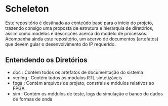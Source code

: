 Scheleton
======
Este repositório é destinado ao conteúdo base para o inicio do projeto, trazendo consigo uma proposta de estrutura e hierarquia de diretórios, assim como modelos e descrições acerca do modelo de processos. Acompanha ainda este repositório, um acervo de documentos (artefatos) que devem guiar o desenvolvimento do IP requerido.

Entendendo os Diretórios
-------------------------
  - doc    	: Contém todos os artefatos de documentação do sistema
  - verilog   : Contém todos os módulos RTL sintetizáveis
  - fpga   	: Contém arquivos de projeto, constrais e módulos relativos ao FPGA
  - sim    	: Contém os módulos de teste, logs de simulação e banco de dados de formas de onda
